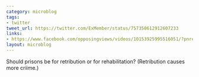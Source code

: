 ```yaml
---
category: microblog
tags:
- twitter
tweet_url: https://twitter.com/ExMember/status/757350612912607233
links:
- https://www.facebook.com/opposingviews/videos/10153925995516051/?pnref=story
layout: microblog
---
```

Should prisons be for retribution or for rehabilitation? (Retribution causes more criime.)
